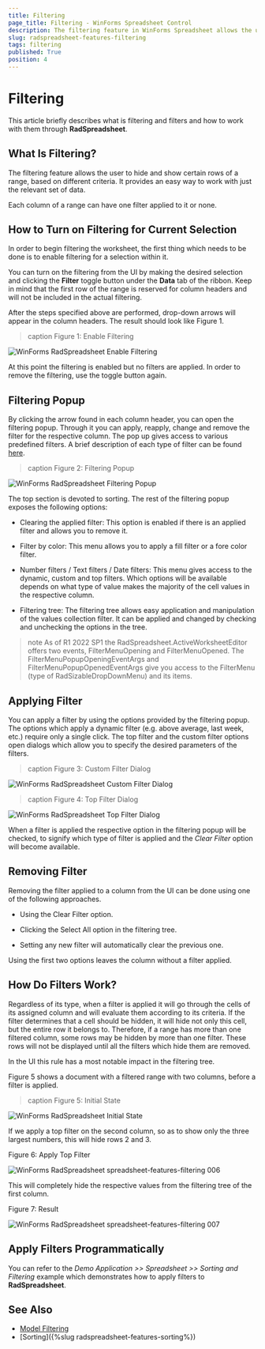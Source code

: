```yaml
---
title: Filtering
page_title: Filtering - WinForms Spreadsheet Control
description: The filtering feature in WinForms Spreadsheet allows the user to hide and show certain rows of a range, based on different criteria. It provides an easy way to work with just the relevant set of data.
slug: radspreadsheet-features-filtering
tags: filtering
published: True
position: 4
---
```


# Filtering

This article briefly describes what is filtering and filters and how to work with them through **RadSpreadsheet**. 

## What Is Filtering?

The filtering feature allows the user to hide and show certain rows of a range, based on different criteria. It provides an easy way to work with just the relevant set of data.

Each column of a range can have one filter applied to it or none.

## How to Turn on Filtering for Current Selection

In order to begin filtering the worksheet, the first thing which needs to be done is to enable filtering for a selection within it.

You can turn on the filtering from the UI by making the desired selection and clicking the **Filter** toggle button under the **Data** tab of the ribbon. Keep in mind that the first row of the range is reserved for column headers and will not be included in the actual filtering.

After the steps specified above are performed, drop-down arrows will appear in the column headers. The result should look like Figure 1.

>caption Figure 1: Enable Filtering

![WinForms RadSpreadsheet Enable Filtering](images/spreadsheet-features-filtering001.png) 

At this point the filtering is enabled but no filters are applied. In order to remove the filtering, use the toggle button again.

## Filtering Popup

By clicking the arrow found in each column header, you can open the filtering popup. Through it you can apply, reapply, change and remove the filter for the respective column. The pop up gives access to various predefined filters. A brief description of each type of filter can be found [here](https://docs.telerik.com/devtools/document-processing/libraries/radspreadprocessing/features/filtering).

>caption Figure 2: Filtering Popup

![WinForms RadSpreadsheet Filtering Popup](images/spreadsheet-features-filtering002.png) 

The top section is devoted to sorting. The rest of the filtering popup exposes the following options:

* Clearing the applied filter: This option is enabled if there is an applied filter and allows you to remove it.

* Filter by color: This menu allows you to apply a fill filter or a fore color filter.

* Number filters / Text filters / Date filters: This menu gives access to the dynamic, custom and top filters. Which options will be available depends on what type of value makes the majority of the cell values in the respective column.

* Filtering tree: The filtering tree allows easy application and manipulation of the values collection filter. It can be applied and changed by checking and unchecking the options in the tree.

>note As of R1 2022 SP1 the RadSpreadsheet.ActiveWorksheetEditor offers two events, FilterMenuOpening and FilterMenuOpened. The FilterMenuPopupOpeningEventArgs and FilterMenuPopupOpenedEventArgs give you access to the FilterMenu (type of RadSizableDropDownMenu) and its items.

## Applying Filter

You can apply a filter by using the options provided by the filtering popup. The options which apply a dynamic filter (e.g. above average, last week, etc.) require only a single click. The top filter and the custom filter options open dialogs which allow you to specify the desired parameters of the filters.

>caption Figure 3: Custom Filter Dialog

![WinForms RadSpreadsheet Custom Filter Dialog](images/spreadsheet-features-filtering003.png) 

>caption Figure 4: Top Filter Dialog

![WinForms RadSpreadsheet Top Filter Dialog](images/spreadsheet-features-filtering004.png) 

When a filter is applied the respective option in the filtering popup will be checked, to signify which type of filter is applied and the *Clear Filter* option will become available.

## Removing Filter

Removing the filter applied to a column from the UI can be done using one of the following approaches.

* Using the Clear Filter option.

* Clicking the Select All option in the filtering tree.

* Setting any new filter will automatically clear the previous one.

Using the first two options leaves the column without a filter applied.

## How Do Filters Work?

Regardless of its type, when a filter is applied it will go through the cells of its assigned column and will evaluate them according to its criteria. If the filter determines that a cell should be hidden, it will hide not only this cell, but the entire row it belongs to. Therefore, if a range has more than one filtered column, some rows may be hidden by more than one filter. These rows will not be displayed until all the filters which hide them are removed.

In the UI this rule has a most notable impact in the filtering tree.

Figure 5 shows a document with a filtered range with two columns, before a filter is applied.

>caption Figure 5: Initial State

![WinForms RadSpreadsheet Initial State](images/spreadsheet-features-filtering005.png)

If we apply a top filter on the second column, so as to show only the three largest numbers, this will hide rows 2 and 3.

Figure 6: Apply Top Filter 

![WinForms RadSpreadsheet spreadsheet-features-filtering 006](images/spreadsheet-features-filtering006.png)

This will completely hide the respective values from the filtering tree of the first column.

Figure 7: Result

![WinForms RadSpreadsheet spreadsheet-features-filtering 007](images/spreadsheet-features-filtering007.png)

## Apply Filters Programmatically

You can refer to the *Demo Application >> Spreadsheet >> Sorting and Filtering* example which demonstrates how to apply filters to **RadSpreadsheet**.


## See Also

* [Model Filtering](https://docs.telerik.com/devtools/document-processing/libraries/radspreadprocessing/features/filtering)
* [Sorting]({%slug radspreadsheet-features-sorting%})




